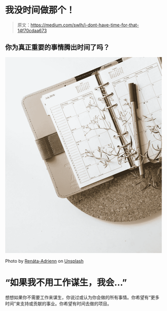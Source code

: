 # 我没时间做那个！

> 原文：<https://medium.com/swlh/i-dont-have-time-for-that-14f70cdaa673>

## 你为真正重要的事情腾出时间了吗？

![](img/ff3f464b6ffb0eced1d76819dc5ed3a2.png)

Photo by [Renáta-Adrienn](https://unsplash.com/@bajkorenata?utm_source=unsplash&utm_medium=referral&utm_content=creditCopyText) on [Unsplash](https://unsplash.com/search/photos/schedule?utm_source=unsplash&utm_medium=referral&utm_content=creditCopyText)

# “如果我不用工作谋生，我会…”

想想如果你不需要工作来谋生，你说过或认为你会做的所有事情。你希望有“更多时间”来支持或贡献的事业。你希望有时间去做的项目。